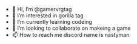 - 👋 Hi, I’m @gamervrgtag
- 👀 I’m interested in gorilla tag
- 🌱 I’m currently learning codeing
- 💞️ I’m looking to collaborate on makeing a game
- 📫 How to reach me discord name is nastyman

<!---
gamervrgtag/gamervrgtag is a ✨ special ✨ repository because its `README.md` (this file) appears on your GitHub profile.
You can click the Preview link to take a look at your changes.
--->
